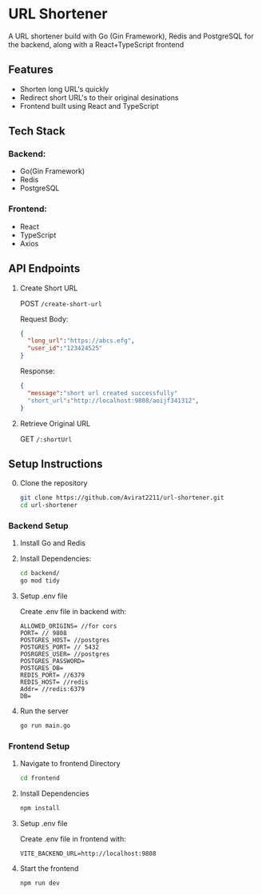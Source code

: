# URL Shortener
A URL shortener build with Go (Gin Framework), Redis and PostgreSQL for the backend, along with a React+TypeScript frontend

## Features
- Shorten long URL's quickly
- Redirect short URL's to their original desinations
- Frontend built using React and TypeScript

## Tech Stack
### Backend:
- Go(Gin Framework)
- Redis
- PostgreSQL
### Frontend:
- React
- TypeScript
- Axios

## API Endpoints
1. Create Short URL

   POST `/create-short-url`

   Request Body:
   ```json
   {
     "long_url":"https://abcs.efg",
     "user_id":"123424525"
   }
   ```
   Response:
   ```json
   {
     "message":"short url created successfully"
     "short_url":"http://localhost:9808/aoijf341312",
   }
   ```

2. Retrieve Original URL

    GET `/:shortUrl`


## Setup Instructions
0. Clone the repository
   
   ```bash
   git clone https://github.com/Avirat2211/url-shortener.git
   cd url-shortener
   ```
### Backend Setup
1. Install Go and Redis
   
3. Install Dependencies:
   
   ```bash
   cd backend/
   go mod tidy
   ```
5. Setup .env file
   
   Create .env file in backend with:
   ```env
   ALLOWED_ORIGINS= //for cors
   PORT= // 9808
   POSTGRES_HOST= //postgres
   POSTGRES_PORT= // 5432
   POSRGRES_USER= //postgres
   POSTGRES_PASSWORD=
   POSTGRES_DB=
   REDIS_PORT= //6379
   REDIS_HOST= //redis
   Addr= //redis:6379
   DB=
   ```
7. Run the server
   
    ```zsh
    go run main.go
    ```

### Frontend Setup
1. Navigate to frontend Directory
   
   ```bash
   cd frontend
   ```
3. Install Dependencies
   
   ```bash
   npm install
   ```
5. Setup .env file
   
   Create .env file in frontend with:
   
   ```env
   VITE_BACKEND_URL=http://localhost:9808
   ```
7. Start the frontend
   
   ```bash
   npm run dev
   ```
   
